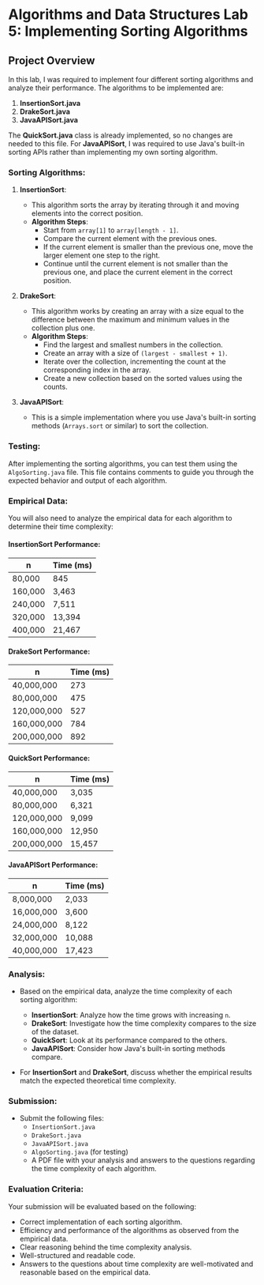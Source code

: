 # Algorithms and Data Structures Lab 5: Implementing Sorting Algorithms

## Project Overview
In this lab, I was required to implement four different sorting algorithms and analyze their performance. The algorithms to be implemented are:

1. **InsertionSort.java**
2. **DrakeSort.java**
3. **JavaAPISort.java**

The **QuickSort.java** class is already implemented, so no changes are needed to this file. For **JavaAPISort**, I was required to use Java's built-in sorting APIs rather than implementing my own sorting algorithm.

### Sorting Algorithms:

1. **InsertionSort**:
   - This algorithm sorts the array by iterating through it and moving elements into the correct position.
   - **Algorithm Steps**:
     - Start from `array[1]` to `array[length - 1]`.
     - Compare the current element with the previous ones.
     - If the current element is smaller than the previous one, move the larger element one step to the right.
     - Continue until the current element is not smaller than the previous one, and place the current element in the correct position.

2. **DrakeSort**:
   - This algorithm works by creating an array with a size equal to the difference between the maximum and minimum values in the collection plus one.
   - **Algorithm Steps**:
     - Find the largest and smallest numbers in the collection.
     - Create an array with a size of `(largest - smallest + 1)`.
     - Iterate over the collection, incrementing the count at the corresponding index in the array.
     - Create a new collection based on the sorted values using the counts.

3. **JavaAPISort**:
   - This is a simple implementation where you use Java's built-in sorting methods (`Arrays.sort` or similar) to sort the collection.

### Testing:
After implementing the sorting algorithms, you can test them using the `AlgoSorting.java` file. This file contains comments to guide you through the expected behavior and output of each algorithm.

### Empirical Data:
You will also need to analyze the empirical data for each algorithm to determine their time complexity:

#### InsertionSort Performance:
| n       | Time (ms) |
|---------|-----------|
| 80,000  | 845       |
| 160,000 | 3,463     |
| 240,000 | 7,511     |
| 320,000 | 13,394    |
| 400,000 | 21,467    |

#### DrakeSort Performance:
| n          | Time (ms) |
|------------|-----------|
| 40,000,000 | 273       |
| 80,000,000 | 475       |
| 120,000,000| 527       |
| 160,000,000| 784       |
| 200,000,000| 892       |

#### QuickSort Performance:
| n          | Time (ms) |
|------------|-----------|
| 40,000,000 | 3,035     |
| 80,000,000 | 6,321     |
| 120,000,000| 9,099     |
| 160,000,000| 12,950    |
| 200,000,000| 15,457    |

#### JavaAPISort Performance:
| n          | Time (ms) |
|------------|-----------|
| 8,000,000  | 2,033     |
| 16,000,000 | 3,600     |
| 24,000,000 | 8,122     |
| 32,000,000 | 10,088    |
| 40,000,000 | 17,423    |

### Analysis:
- Based on the empirical data, analyze the time complexity of each sorting algorithm:
  - **InsertionSort**: Analyze how the time grows with increasing `n`.
  - **DrakeSort**: Investigate how the time complexity compares to the size of the dataset.
  - **QuickSort**: Look at its performance compared to the others.
  - **JavaAPISort**: Consider how Java's built-in sorting methods compare.

- For **InsertionSort** and **DrakeSort**, discuss whether the empirical results match the expected theoretical time complexity. 

### Submission:
- Submit the following files:
  - `InsertionSort.java`
  - `DrakeSort.java`
  - `JavaAPISort.java`
  - `AlgoSorting.java` (for testing)
  - A PDF file with your analysis and answers to the questions regarding the time complexity of each algorithm.

### Evaluation Criteria:
Your submission will be evaluated based on the following:
- Correct implementation of each sorting algorithm.
- Efficiency and performance of the algorithms as observed from the empirical data.
- Clear reasoning behind the time complexity analysis.
- Well-structured and readable code.
- Answers to the questions about time complexity are well-motivated and reasonable based on the empirical data.
